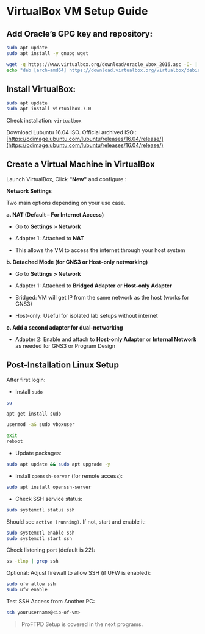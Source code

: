 
# VirtualBox VM Setup Guide


## Add Oracle’s GPG key and repository:

```bash
sudo apt update
sudo apt install -y gnupg wget
```

```bash
wget -q https://www.virtualbox.org/download/oracle_vbox_2016.asc -O- | sudo apt-key add -
echo "deb [arch=amd64] https://download.virtualbox.org/virtualbox/debian $(lsb_release -cs) contrib" | sudo tee /etc/apt/sources.list.d/virtualbox.list
```

## Install VirtualBox:

```bash
sudo apt update
sudo apt install virtualbox-7.0
```

Check installation: `virtualbox`


Download Lubuntu 16.04 ISO. Official archived ISO :  
    [https://cdimage.ubuntu.com/lubuntu/releases/16.04/release/](https://cdimage.ubuntu.com/lubuntu/releases/16.04/release/)


## Create a Virtual Machine in VirtualBox

Launch VirtualBox, Click **"New"** and configure :

**Network Settings**

Two main options depending on your use case.

**a. NAT (Default – For Internet Access)**

- Go to **Settings > Network**
    
- Adapter 1: Attached to **NAT**
    
- This allows the VM to access the internet through your host system
    

**b. Detached Mode (for GNS3 or Host-only networking)**

- Go to **Settings > Network**
    
- Adapter 1: Attached to **Bridged Adapter** or **Host-only Adapter**
    
- Bridged: VM will get IP from the same network as the host (works for GNS3)
    
- Host-only: Useful for isolated lab setups without internet
    
**c. Add a second adapter for dual-networking**

- Adapter 2: Enable and attach to **Host-only Adapter** or **Internal Network** as needed for GNS3 or Program Design
    
## Post-Installation Linux Setup

After first login:

* Install `sudo`
	
```bash
su

apt-get install sudo

usermod -aG sudo vboxuser

exit
reboot
```

- Update packages:
    
```bash
sudo apt update && sudo apt upgrade -y
```

- Install `openssh-server` (for remote access):
    
```bash
sudo apt install openssh-server
```

* Check SSH service status:
	
```bash
sudo systemctl status ssh
```

Should see `active (running)`. If not, start and enable it:
	
```bash
sudo systemctl enable ssh
sudo systemctl start ssh
```
	
Check listening port (default is 22):

```bash
ss -tlnp | grep ssh
```

Optional: Adjust firewall to allow SSH (if UFW is enabled):

```bash
sudo ufw allow ssh
sudo ufw enable
```

Test SSH Access from Another PC:

```bash
ssh yourusername@<ip-of-vm>
```

> ProFTPD Setup is covered in the next programs.

